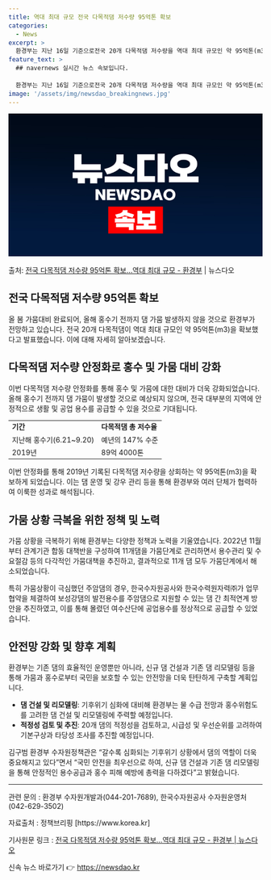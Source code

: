 ```yaml
---
title: 역대 최대 규모 전국 다목적댐 저수량 95억톤 확보
categories:
  - News
excerpt: >
  환경부는 지난 16일 기준으로전국 20개 다목적댐 저수량을 역대 최대 규모인 약 95억톤(m3)을 확보했다고…
feature_text: >
  ## navernews 실시간 뉴스 속보입니다.

  환경부는 지난 16일 기준으로전국 20개 다목적댐 저수량을 역대 최대 규모인 약 95억톤(m3)을 확보했다고…
image: '/assets/img/newsdao_breakingnews.jpg'
---
```


![뉴스다오 속보](/assets/img/newsdao_breakingnews.jpg)

<p>출처: <a href="https://newsdao.kr/3016" rel="dofollow">전국 다목적댐 저수량 95억톤 확보…역대 최대 규모  - 환경부</a> | 뉴스다오</p>

<h2>전국 다목적댐 저수량 95억톤 확보</h2>
<p data-ke-size="size16">올 봄 가뭄대비 완료되어, 올해 홍수기 전까지 댐 가뭄 발생하지 않을 것으로 환경부가 전망하고 있습니다. 전국 20개 다목적댐이 역대 최대 규모인 약 95억톤(m3)을 확보했다고 발표했습니다. 이에 대해 자세히 알아보겠습니다.</p>

<h2 data-ke-size="size26">다목적댐 저수량 안정화로 홍수 및 가뭄 대비 강화</h2>
<p data-ke-size="size16">이번 다목적댐 저수량 안정화를 통해 홍수 및 가뭄에 대한 대비가 더욱 강화되었습니다. 올해 홍수기 전까지 댐 가뭄이 발생할 것으로 예상되지 않으며, 전국 대부분의 지역에 안정적으로 생활 및 공업 용수를 공급할 수 있을 것으로 기대됩니다.</p>

<table>
    <tr>
        <td><b>기간</b></td>
        <td><b>다목적댐 총 저수율</b></td>
    </tr>
    <tr>
        <td>지난해 홍수기(6.21~9.20)</td>
        <td>예년의 147% 수준</td>
    </tr>
    <tr>
        <td>2019년</td>
        <td>89억 4000톤</td>
    </tr>
</table>

<p data-ke-size="size16">이번 안정화를 통해 2019년 기록된 다목적댐 저수량을 상회하는 약 95억톤(m3)을 확보하게 되었습니다. 이는 댐 운영 및 강우 관리 등을 통해 환경부와 여러 단체가 협력하여 이룩한 성과로 해석됩니다.</p>

<h2 data-ke-size="size26">가뭄 상황 극복을 위한 정책 및 노력</h2>
<p data-ke-size="size16">가뭄 상황을 극복하기 위해 환경부는 다양한 정책과 노력을 기울였습니다. 2022년 11월부터 관계기관 합동 대책반을 구성하여 11개댐을 가뭄단계로 관리하면서 용수관리 및 수요절감 등의 다각적인 가뭄대책을 추진하고, 결과적으로 11개 댐 모두 가뭄단계에서 해소되었습니다.</p>

<p data-ke-size="size16">특히 가뭄상황이 극심했던 주암댐의 경우, 한국수자원공사와 한국수력원자력㈜가 업무협약을 체결하여 보성강댐의 발전용수를 주암댐으로 지원할 수 있는 댐 간 최적연계 방안을 추진하였고, 이를 통해 몰렸던 여수산단에 공업용수를 정상적으로 공급할 수 있었습니다.</p>

<h2 data-ke-size="size26">안전망 강화 및 향후 계획</h2>
<p data-ke-size="size16">환경부는 기존 댐의 효율적인 운영뿐만 아니라, 신규 댐 건설과 기존 댐 리모델링 등을 통해 가뭄과 홍수로부터 국민을 보호할 수 있는 안전망을 더욱 탄탄하게 구축할 계획입니다.</p>

<ul>
    <li><b>댐 건설 및 리모델링</b>: 기후위기 심화에 대비해 환경부는 물 수급 전망과 홍수위험도를 고려한 댐 건설 및 리모델링에 주력할 예정입니다.</li>
    <li><b>적정성 검토 및 추진</b>: 20개 댐의 적정성을 검토하고, 시급성 및 우선순위를 고려하여 기본구상과 타당성 조사를 추진할 예정입니다.</li>
</ul>

<p data-ke-size="size16">김구범 환경부 수자원정책관은 “갈수록 심화되는 기후위기 상황에서 댐의 역할이 더욱 중요해지고 있다”면서 “국민 안전을 최우선으로 하여, 신규 댐 건설과 기존 댐 리모델링을 통해 안정적인 용수공급과 홍수 피해 예방에 총력을 다하겠다”고 밝혔습니다.</p>

<hr>

<p data-ke-size="size16">관련 문의 : 환경부 수자원개발과(044-201-7689), 한국수자원공사 수자원운영처(042-629-3502)</p>
<p data-ke-size="size16">자료출처 : 정책브리핑 [https://www.korea.kr]</p>
<p data-ke-size="size16">기사원문 링크 : <a href="https://newsdao.kr/3016">전국 다목적댐 저수량 95억톤 확보…역대 최대 규모 - 환경부 | 뉴스다오</a></p> 

신속 뉴스 바로가기 👉 <a href="https://newsdao.kr" rel="dofollow">https://newsdao.kr</a>


